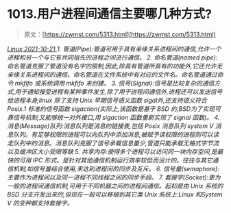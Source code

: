 <!--yml
category: 未分类
date: 0001-01-01 00:00:00
--->

# 1013.用户进程间通信主要哪几种方式?

> 原文：[https://zwmst.com/5313.html](https://zwmst.com/5313.html)

   [ *Linux* ](https://zwmst.com/linux)*[ <time datetime="2021-10-21T23:32:26+08:00"> 2021-10-21 </time> ](https://zwmst.com/5313.html)  1.  管道(Pipe):管道可用于具有亲缘关系进程间的通信,允许一个进程和另一个与它有共同祖先的进程之间进行通信。
2.  命名管道(named pipe):命名管道克服了管道没有名字的限制,因此,除具有管道所具有的功能外,它还允许无亲缘关系进程间的通信。命名管道在文件系统中有对应的文件名。命名管道通过命令 mkfifo 或系统调用 mkfifo 来创建。
3.  信号(Signal):信号是比较复杂的通信方式,用于通知接受进程有某种事件发生,除了用于进程间通信外,进程还可以发送信号给进程本身;linux 除了支持 Unix 早期信号语义函数 sigal外,还支持语义符合 Posix.1 标准的信号函数 sigaction(实际上,该函数是基于 BSD 的,BSD为了实现可靠信号机制,又能够统一对外接口,用 sigaction 函数重新实现了 signal 函数)。
4.  消息(Message)队列:消息队列是消息的链接表,包括 Posix 消息队列 system V 消息队列。有足够权限的进程可以向队列中添加消息,被赋予读权限的进程则可以读走队列中的消息。消息队列克服了信号承载信息量少,管道只能承载无格式字节流以及缓冲区大小受限等缺
5.  共享内存:使得多个进程可以访问同一块内存空间,是最快的可用 IPC 形式。是针对其他通信机制运行效率较低而设计的。往往与其它通信机制,如信号量结合使用,来达到进程间的同步及互斥。
6.  信号量(semaphore):主要作为进程间以及同一进程不同线程之间的同步手段。
7.  套接字(Socket):更为一般的进程间通信机制,可用于不同机器之间的进程间通信。起初是由 Unix 系统的 BSD 分支开发出来的,但现在一般可以移植到其它类 Unix 系统上:Linux 和System V 的变种都支持套接字。*